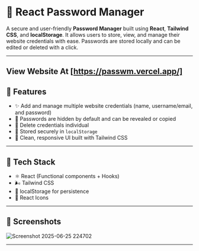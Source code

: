 # 🔐 React Password Manager

A secure and user-friendly **Password Manager** built using **React**, **Tailwind CSS**, and **localStorage**. It allows users to store, view, and manage their website credentials with ease. Passwords are stored locally and can be edited or deleted with a click.

---
View Website At
[https://passwm.vercel.app/]
---

## 🚀 Features

- ✨ Add and manage multiple website credentials (name, username/email, and password)
- 🔐 Passwords are hidden by default and can be revealed or copied
- 🧹 Delete credentials individual
- 💾 Stored securely in `localStorage`
- 🎨 Clean, responsive UI built with Tailwind CSS

---

## 🧰 Tech Stack

- ⚛️ React (Functional components + Hooks)
- 🌬 Tailwind CSS
- 💾 localStorage for persistence
- 🔗 React Icons

---

## 📸 Screenshots

![Screenshot 2025-06-25 224702](https://github.com/user-attachments/assets/69c2a824-aaa8-4917-8b4c-3de12ce8c1e6)


---
